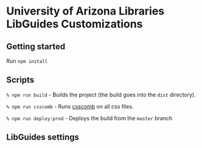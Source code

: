 # University of Arizona Libraries LibGuides Customizations

## Getting started

Run `npm install`

## Scripts

`% npm run build` - Builds the project (the build goes into the `dist` directory).

`% npm run csscomb` - Runs [csscomb](http://csscomb.com/) on all css files.

`% npm run deploy:prod` - Deploys the build from the `master` branch

## LibGuides settings
